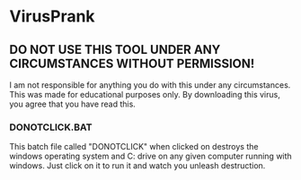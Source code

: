 # VirusPrank
## DO NOT USE THIS TOOL UNDER ANY CIRCUMSTANCES WITHOUT PERMISSION!

I am not responsible for anything you do with this under any circumstances. This was made for educational purposes only. By downloading this virus, you agree that you have  read  this.

### DONOTCLICK.BAT

This batch file called "DONOTCLICK" when clicked on destroys the windows operating system and C: drive on any given computer running with windows. Just click on it to run it and watch you unleash destruction.

